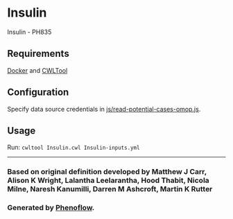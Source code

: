 # Insulin

Insulin - PH835

## Requirements

[Docker](https://docs.docker.com/install/) and [CWLTool](https://github.com/common-workflow-language/cwltool#install)

## Configuration

Specify data source credentials in [js/read-potential-cases-omop.js](js/read-potential-cases-omop.js).

## Usage

Run: `cwltool Insulin.cwl Insulin-inputs.yml`

***

### Based on original definition developed by Matthew J Carr, Alison K Wright, Lalantha Leelarantha, Hood Thabit, Nicola Milne, Naresh Kanumilli, Darren M Ashcroft, Martin K Rutter
### Generated by [Phenoflow](https://kclhi.org/phenoflow).
